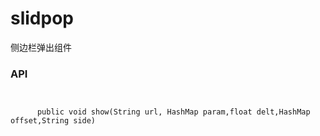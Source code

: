 # slidpop

侧边栏弹出组件

### API

```

     
      public void show(String url, HashMap param,float delt,HashMap offset,String side)

```



